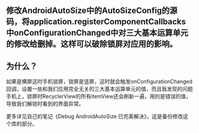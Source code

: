 ## 修改AndroidAutoSize中的AutoSizeConfig的源码，将application.registerComponentCallbacks中onConfigurationChanged中对三大基本运算单元的修改给删掉。这样可以破除锁屏对应用的影响。

## 为什么？
如果是横屏这时手机锁屏，锁屏是竖屏，这时就会触发onConfigurationChanged回调，设置一些和我们应用完全无关的三大基本运算单元的值，而且我发现的问题手机上，锁屏时RecyclerView的所有itemView还会刷新一遍，用的是错误的值，导致我们解锁时看到的界面异常。

更多详见自己的笔记《Debug AndroidAutoSize 已完美解决》，这是备份修改这个库的部分。
